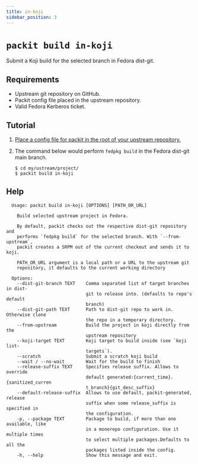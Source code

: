 ```yaml
---
title: in-koji
sidebar_position: 3
---
```


# `packit build in-koji`

Submit a Koji build for the selected branch in Fedora dist-git.

## Requirements

* Upstream git repository on GitHub.
* Packit config file placed in the upstream repository.
* Valid Fedora Kerberos ticket.


## Tutorial

1. [Place a config file for packit in the root of your upstream repository.](/docs/configuration/)

2. The command below would perform `fedpkg build` in the Fedora dist-git main branch.
    ```
    $ cd my/ustream/project/
    $ packit build in-koji
    ```

## Help

      Usage: packit build in-koji [OPTIONS] [PATH_OR_URL]
      
        Build selected upstream project in Fedora.
      
        By default, packit checks out the respective dist-git repository and
        performs `fedpkg build` for the selected branch. With `--from-upstream`,
        packit creates a SRPM out of the current checkout and sends it to koji.
      
        PATH_OR_URL argument is a local path or a URL to the upstream git
        repository, it defaults to the current working directory
      
      Options:
        --dist-git-branch TEXT    Comma separated list of target branches in dist-
                                  git to release into. (defaults to repo's default
                                  branch)
        --dist-git-path TEXT      Path to dist-git repo to work in. Otherwise clone
                                  the repo in a temporary directory.
        --from-upstream           Build the project in koji directly from the
                                  upstream repository
        --koji-target TEXT        Koji target to build inside (see `koji list-
                                  targets`).
        --scratch                 Submit a scratch koji build
        --wait / --no-wait        Wait for the build to finish
        --release-suffix TEXT     Specifies release suffix. Allows to override
                                  default generated:{current_time}.{sanitized_curren
                                  t_branch}{git_desc_suffix}
        --default-release-suffix  Allows to use default, packit-generated, release
                                  suffix when some release_suffix is specified in
                                  the configuration.
        -p, --package TEXT        Package to build, if more than one available, like
                                  in a monorepo configuration. Use it multiple times
                                  to select multiple packages.Defaults to all the
                                  packages listed inside the config.
        -h, --help                Show this message and exit.
